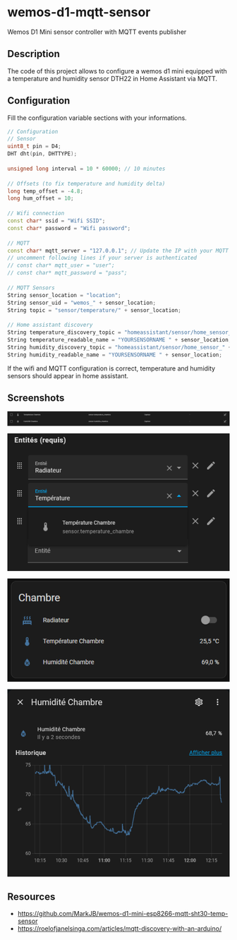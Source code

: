 # wemos-d1-mqtt-sensor
Wemos D1 Mini sensor controller with MQTT events publisher

## Description

The code of this project allows to configure a wemos d1 mini equipped with a temperature and humidity sensor DTH22 in Home Assistant via MQTT.

## Configuration

Fill the configuration variable sections with your informations.

```cpp
// Configuration
// Sensor
uint8_t pin = D4;
DHT dht(pin, DHTTYPE);

unsigned long interval = 10 * 60000; // 10 minutes

// Offsets (to fix temperature and humidity delta)
long temp_offset = -4.8;
long hum_offset = 10;

// Wifi connection
const char* ssid = "Wifi SSID";
const char* password = "Wifi password";

// MQTT
const char* mqtt_server = "127.0.0.1"; // Update the IP with your MQTT server
// uncomment following lines if your server is authenticated
// const char* mqtt_user = "user";
// const char* mqtt_password = "pass";

// MQTT Sensors
String sensor_location = "location";
String sensor_uid = "wemos_" + sensor_location;
String topic = "sensor/temperature/" + sensor_location;

// Home assistant discovery
String temperature_discovery_topic = "homeassistant/sensor/home_sensor_" + sensor_location + "/temperature/config";
String temperature_readable_name = "YOURSENSORNAME " + sensor_location;
String humidity_discovery_topic = "homeassistant/sensor/home_sensor_" + sensor_location + "/humidity/config";
String humidity_readable_name = "YOURSENSORNAME " + sensor_location;
```

If the wifi and MQTT configuration is correct, temperature and humidity sensors should appear in home assistant.

## Screenshots

![sensors](assets/sensors.png)

![add](assets/add.png)

![home](assets/homeview.png)

![graph](assets/graph.png)

## Resources

- https://github.com/MarkJB/wemos-d1-mini-esp8266-mqtt-sht30-temp-sensor
- https://roelofjanelsinga.com/articles/mqtt-discovery-with-an-arduino/
